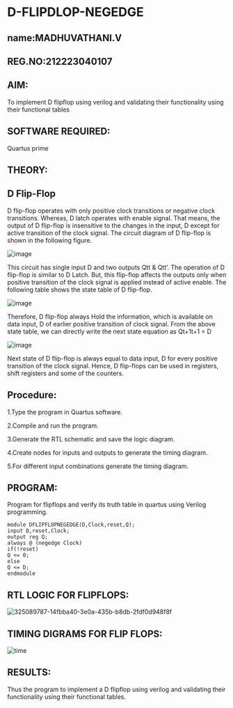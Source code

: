# D-FLIPDLOP-NEGEDGE
## name:MADHUVATHANI.V
## REG.NO:212223040107
## AIM:

To implement  D flipflop using verilog and validating their functionality using their functional tables

## SOFTWARE REQUIRED:

Quartus prime

## THEORY:

## D Flip-Flop

D flip-flop operates with only positive clock transitions or negative clock transitions. Whereas, D latch operates with enable signal. That means, the output of D flip-flop is insensitive to the changes in the input, D except for active transition of the clock signal. The circuit diagram of D flip-flop is shown in the following figure.

![image](https://github.com/naavaneetha/D-FLIPDLOP-NEGEDGE/assets/154305477/48c81fe8-bc3f-40e7-95e2-519fc155ad51)

This circuit has single input D and two outputs Qtt & Qtt’. The operation of D flip-flop is similar to D Latch. But, this flip-flop affects the outputs only when positive transition of the clock signal is applied instead of active enable. The following table shows the state table of D flip-flop.

![image](https://github.com/naavaneetha/D-FLIPDLOP-NEGEDGE/assets/154305477/e5f3fda7-68ec-4a3a-a0a4-cf6f9cc4ab55)

Therefore, D flip-flop always Hold the information, which is available on data input, D of earlier positive transition of clock signal. From the above state table, we can directly write the next state equation as Qt+1t+1 = D

![image](https://github.com/naavaneetha/D-FLIPDLOP-NEGEDGE/assets/154305477/8592c0d8-2917-4142-91b9-d6c30dd891d2)

Next state of D flip-flop is always equal to data input, D for every positive transition of the clock signal. Hence, D flip-flops can be used in registers, shift registers and some of the counters.

## Procedure:
1.Type the program in Quartus software.

2.Compile and run the program.

3.Generate the RTL schematic and save the logic diagram.

4.Create nodes for inputs and outputs to generate the timing diagram.

5.For different input combinations generate the timing diagram.

## PROGRAM:
 Program for flipflops and verify its truth table in quartus using Verilog programming. 
 ```
module DFLIPFLOPNEGEDGE(D,Clock,reset,Q);
input D,reset,Clock;
output reg Q;
always @ (negedge Clock)
if(!reset)
Q <= 0;
else
Q <= D;
endmodule
 ```

## RTL LOGIC FOR FLIPFLOPS:
![325089787-14fbba40-3e0a-435b-b8db-2fdf0d948f8f](https://github.com/MADHUVATHANI/D-FLIPDLOP-NEGEDGE/assets/149986415/acfd2abd-becf-444f-8bfc-b7d4df456156)


## TIMING DIGRAMS FOR FLIP FLOPS:
![time](https://github.com/MADHUVATHANI/D-FLIPDLOP-NEGEDGE/assets/149986415/eabdb4c6-088f-4746-9998-dbc48717ab46)


## RESULTS:
Thus the program to implement a D flipflop using verilog and validating their functionality using their functional tables.

